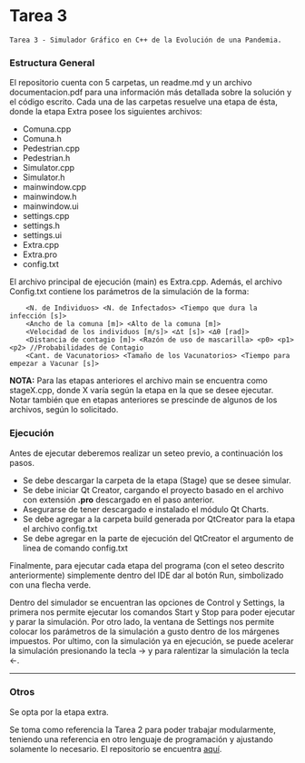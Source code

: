 # Tarea 3

	Tarea 3 - Simulador Gráfico en C++ de la Evolución de una Pandemia.

### Estructura General

El repositorio cuenta con 5 carpetas, un readme.md y un archivo documentacion.pdf para una información más detallada sobre la solución y el código escrito. Cada una de las carpetas resuelve una etapa de ésta, donde la etapa Extra posee los siguientes archivos:

- Comuna.cpp
- Comuna.h
- Pedestrian.cpp
- Pedestrian.h
- Simulator.cpp
- Simulator.h
- mainwindow.cpp
- mainwindow.h
- mainwindow.ui
- settings.cpp
- settings.h
- settings.ui
- Extra.cpp
- Extra.pro
- config.txt

El archivo principal de ejecución (main) es Extra.cpp. Además, el archivo Config.txt contiene los parámetros de la simulación de la forma:

		<N. de Individuos> <N. de Infectados> <Tiempo que dura la infección [s]> 
		<Ancho de la comuna [m]> <Alto de la comuna [m]>
		<Velocidad de los individuos [m/s]> <∆t [s]> <∆θ [rad]>
		<Distancia de contagio [m]> <Razón de uso de mascarilla> <p0> <p1> <p2> //Probabilidades de Contagio
		<Cant. de Vacunatorios> <Tamaño de los Vacunatorios> <Tiempo para empezar a Vacunar [s]>

**NOTA:** Para las etapas anteriores el archivo main se encuentra como stageX.cpp, donde X varía según la etapa en la que se desee ejecutar. Notar también que en etapas anteriores se prescinde de algunos de los archivos, según lo solicitado.

### Ejecución

Antes de ejecutar deberemos realizar un seteo previo, a continuación los pasos. 

- Se debe descargar la carpeta de la etapa (Stage) que se desee simular.
- Se debe iniciar Qt Creator, cargando el proyecto basado en el archivo con extensión **.pro** descargado en el paso anterior.
- Asegurarse de tener descargado e instalado el módulo Qt Charts. 
- Se debe agregar a la carpeta build generada por QtCreator para la etapa el archivo config.txt
- Se debe agregar en la parte de ejecución del QtCreator el argumento de linea de comando config.txt

Finalmente, para ejecutar cada etapa del programa (con el seteo descrito anteriormente) simplemente dentro del IDE dar al botón Run, simbolizado con una flecha verde.

Dentro del simulador se encuentran las opciones de Control y Settings, la primera nos permite ejecutar los comandos Start y Stop para poder ejecutar y parar la simulación. Por otro lado, la ventana de Settings nos permite colocar los parámetros de la simulación a gusto dentro de los márgenes impuestos. Por ultimo, con la simulación ya en ejecución, se puede acelerar la simulación presionando la tecla &#8594; y para ralentizar la simulación la tecla &#8592;.

---
### Otros
  Se opta por la etapa extra.

  Se toma como referencia la Tarea 2 para poder trabajar modularmente, teniendo una referencia en otro lenguaje de programación y ajustando solamente lo necesario. El repositorio se encuentra [aquí](https://gitlab.com/gt12-elo329/andrade.miguel-cruces.manuel-pizarro.kevin-troncoso.pablo-tarea2.2021.1).
